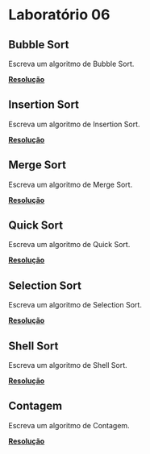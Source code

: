 # Laboratório 06

## Bubble Sort

Escreva um algoritmo de Bubble Sort.

**<a href="./Bubble Sort/Program.cs">Resolução</a>**

## Insertion Sort

Escreva um algoritmo de Insertion Sort.

**<a href="./Insertion Sort/Program.cs">Resolução</a>**

## Merge Sort

Escreva um algoritmo de Merge Sort.

**<a href="./Merge Sort/Program.cs">Resolução</a>**

## Quick Sort

Escreva um algoritmo de Quick Sort.

**<a href="./Quick Sort/Program.cs">Resolução</a>**

## Selection Sort

Escreva um algoritmo de Selection Sort.

**<a href="./Selection Sort/Program.cs">Resolução</a>**

## Shell Sort

Escreva um algoritmo de Shell Sort.

**<a href="./Shell Sort/Program.cs">Resolução</a>**

## Contagem

Escreva um algoritmo de Contagem.

**<a href="./Contagem/Program.cs">Resolução</a>**